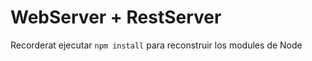 # WebServer + RestServer

Recorderat ejecutar ```npm install``` para reconstruir los modules de Node